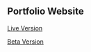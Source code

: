## Portfolio Website

[Live Version](https://eloveridge.com)

[Beta Version](https://elliottloveridge.github.io/test-website/)


